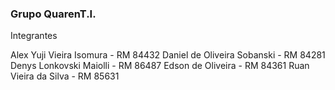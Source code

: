  ### Grupo QuarenT.I.

Integrantes

Alex Yuji Vieira Isomura - RM 84432 
Daniel de Oliveira Sobanski - RM 84281
Denys Lonkovski Maiolli - RM 86487
Edson de Oliveira - RM 84361
Ruan Vieira da Silva - RM 85631

